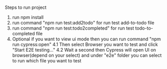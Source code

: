 Steps to run project

1) run npm install
2) run command "npm run test:add2todo" for run test add-to-todo file
3) run command "npm run test:todo2completed" for run test todo-to-completed file
4) Optional if you want to view ui mode then you can run command "npm run cypress:open" 
  4.1 Then select Browser you want to test and click "Start E2E testing..."
  4.2 Wait a second then Cypress will open UI on browser(depend on your select) and under "e2e" folder you can select to run which file you want to test
